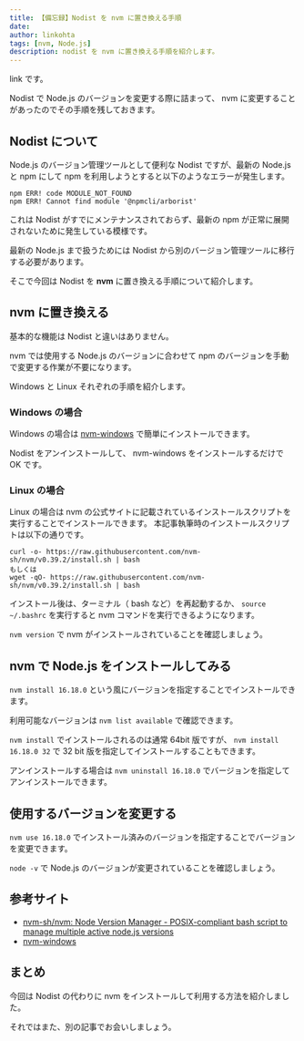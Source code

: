 ```yaml
---
title: 【備忘録】Nodist を nvm に置き換える手順
date: 
author: linkohta
tags: [nvm, Node.js]
description: nodist を nvm に置き換える手順を紹介します。
---
```


link です。

Nodist で Node.js のバージョンを変更する際に詰まって、 nvm に変更することがあったのでその手順を残しておきます。

## Nodist について

Node.js のバージョン管理ツールとして便利な Nodist ですが、最新の Node.js と npm にして npm を利用しようとすると以下のようなエラーが発生します。

```:title=npmのエラー
npm ERR! code MODULE_NOT_FOUND
npm ERR! Cannot find module '@npmcli/arborist'
```

これは Nodist がすでにメンテナンスされておらず、最新の npm が正常に展開されないために発生している模様です。

最新の Node.js まで扱うためには Nodist から別のバージョン管理ツールに移行する必要があります。

そこで今回は Nodist を **nvm** に置き換える手順について紹介します。

## nvm に置き換える

基本的な機能は Nodist と違いはありません。

nvm では使用する Node.js のバージョンに合わせて npm のバージョンを手動で変更する作業が不要になります。

Windows と Linux それぞれの手順を紹介します。

### Windows の場合

Windows の場合は [nvm-windows](https://github.com/coreybutler/nvm-windows/releases) で簡単にインストールできます。

Nodist をアンインストールして、 nvm-windows をインストールするだけで OK です。

### Linux の場合

Linux の場合は nvm の公式サイトに記載されているインストールスクリプトを実行することでインストールできます。
本記事執筆時のインストールスクリプトは以下の通りです。

```:title=インストールスクリプト
curl -o- https://raw.githubusercontent.com/nvm-sh/nvm/v0.39.2/install.sh | bash
もしくは
wget -qO- https://raw.githubusercontent.com/nvm-sh/nvm/v0.39.2/install.sh | bash
```

インストール後は、ターミナル（ bash など）を再起動するか、 `source ~/.bashrc` を実行すると nvm コマンドを実行できるようになります。

`nvm version` で nvm がインストールされていることを確認しましょう。

## nvm で Node.js をインストールしてみる

`nvm install 16.18.0` という風にバージョンを指定することでインストールできます。

利用可能なバージョンは `nvm list available` で確認できます。

`nvm install` でインストールされるのは通常 64bit 版ですが、 `nvm install 16.18.0 32` で 32 bit 版を指定してインストールすることもできます。

アンインストールする場合は `nvm uninstall 16.18.0` でバージョンを指定してアンインストールできます。

## 使用するバージョンを変更する

`nvm use 16.18.0` でインストール済みのバージョンを指定することでバージョンを変更できます。

`node -v` で Node.js のバージョンが変更されていることを確認しましょう。

## 参考サイト

- [nvm-sh/nvm: Node Version Manager - POSIX-compliant bash script to manage multiple active node.js versions](https://github.com/nvm-sh/nvm)
- [nvm-windows](https://github.com/coreybutler/nvm-windows/releases)

## まとめ

今回は Nodist の代わりに nvm をインストールして利用する方法を紹介しました。

それではまた、別の記事でお会いしましょう。
